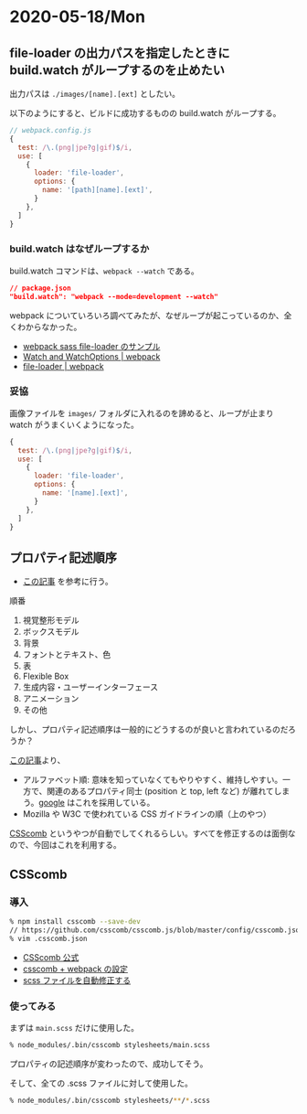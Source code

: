 # 2020-05-18/Mon

## file-loader の出力パスを指定したときに build.watch がループするのを止めたい

出力パスは `./images/[name].[ext]` としたい。

以下のようにすると、ビルドに成功するものの build.watch がループする。

```js
// webpack.config.js
{
  test: /\.(png|jpe?g|gif)$/i,
  use: [
    {
      loader: 'file-loader',
      options: {
        name: '[path][name].[ext]',
      }
    },
  ]
}
```

### build.watch はなぜループするか

build.watch コマンドは、`webpack --watch` である。

```json
// package.json
"build.watch": "webpack --mode=development --watch"
```

webpack についていろいろ調べてみたが、なぜループが起こっているのか、全くわからなかった。

- [webpack sass file-loader のサンプル](https://github.com/ics-creative/170330_webpack/tree/master/tutorial-sass-image-file)
- [Watch and WatchOptions | webpack](https://webpack.js.org/configuration/watch/)
- [file-loader | webpack](https://webpack.js.org/loaders/file-loader/)

### 妥協

画像ファイルを `images/` フォルダに入れるのを諦めると、ループが止まり watch がうまくいくようになった。

```js
{
  test: /\.(png|jpe?g|gif)$/i,
  use: [
    {
      loader: 'file-loader',
      options: {
        name: '[name].[ext]',
      }
    },
  ]
}
```

## プロパティ記述順序

- [この記事](https://qiita.com/mgn/items/6154ccd2e23b2e65c769) を参考に行う。

順番

1. 視覚整形モデル
2. ボックスモデル
3. 背景
4. フォントとテキスト、色
5. 表
6. Flexible Box
7. 生成内容・ユーザーインターフェース
8. アニメーション
9. その他

しかし、プロパティ記述順序は一般的にどうするのが良いと言われているのだろうか？

[この記事](https://qiita.com/yamanoku/items/9d10af70eb5b3f483146)より、

- アルファベット順: 意味を知っていなくてもやりやすく、維持しやすい。一方で、関連のあるプロパティ同士 (position と top, left など) が離れてしまう。[google](https://google.github.io/styleguide/htmlcssguide.html#CSS_Style_Rules) はこれを採用している。
- Mozilla や W3C で使われている CSS ガイドラインの順（上のやつ）

[CSScomb](https://www.npmjs.com/package/csscomb) というやつが自動でしてくれるらしい。すべてを修正するのは面倒なので、今回はこれを利用する。

## CSScomb

### 導入

```sh
% npm install csscomb --save-dev
// https://github.com/csscomb/csscomb.js/blob/master/config/csscomb.json
% vim .csscomb.json
```

- [CSScomb 公式](https://www.npmjs.com/package/csscomb)
- [csscomb + webpack の設定](https://tsudoi.org/weblog/4607/)
- [scss ファイルを自動修正する](https://www.d-wood.com/blog/2016/03/30_7866.html)

### 使ってみる

まずは `main.scss` だけに使用した。

```sh
% node_modules/.bin/csscomb stylesheets/main.scss
```

プロパティの記述順序が変わったので、成功してそう。

そして、全ての .scss ファイルに対して使用した。

```sh
% node_modules/.bin/csscomb stylesheets/**/*.scss
```
